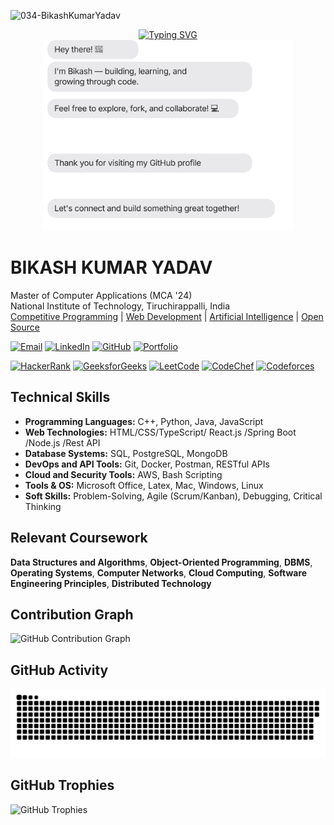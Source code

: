 <a> <img  height="" src="https://komarev.com/ghpvc/?username=034-BikashKumarYadav&label=Profile%20views&color=0e75b6&style=flat" alt="034-BikashKumarYadav" /></a> <br>

<div align="center">
  <a href="https://git.io/typing-svg">
    <img src="https://readme-typing-svg.herokuapp.com?color=58a6ff&background=FFFFFF00&lines=Welcome+to+My+GitHub+Profile" alt="Typing SVG">
  </a>
</div>
<div align="center">
  <a href="mailto:yaduvanshibikash1998@gmail.com">
    <img src="./chat.svg" alt="Let's Chat!" width="400"/>
  </a>
</div>

# BIKASH KUMAR YADAV 
 Master of Computer Applications (MCA '24)<br>
 National Institute of Technology, Tiruchirappalli, India <br>
[Competitive Programming](#) | [Web Development](#) | [Artificial Intelligence](#) | [Open Source](#) <br>

[![Email](https://img.shields.io/badge/Email-D14836?style=for-the-badge&logo=gmail&logoColor=white)](mailto:yaduvanshibikash1998@gmail.com)
[![LinkedIn](https://img.shields.io/badge/LinkedIn-0A66C2?style=for-the-badge&logo=linkedin)](https://www.linkedin.com/in/bikash-kumar-yadav/)
[![GitHub](https://img.shields.io/badge/GitHub-181717?style=for-the-badge&logo=github&logoColor=white)](https://github.com/bikashkumaryadav)
[![Portfolio](https://img.shields.io/badge/Portfolio-000000?style=for-the-badge&logo=vercel&logoColor=white)](https://whoisbikash-dev.vercel.app/)
<!--[![Blogs](https://img.shields.io/badge/Blogs-FFA500?style=for-the-badge&logo=rss&logoColor=white)](#)
-->
[![HackerRank](https://img.shields.io/badge/HackerRank-2EC866?style=for-the-badge&logo=hackerrank&logoColor=white)](https://www.hackerrank.com/yaduvanshibikash)
[![GeeksforGeeks](https://img.shields.io/badge/GeeksforGeeks-0F9D58?style=for-the-badge&logo=geeksforgeeks&logoColor=white)](https://www.geeksforgeeks.org/user/yaduvanshibikash1998/)
[![LeetCode](https://img.shields.io/badge/LeetCode-FFA116?style=for-the-badge&logo=leetcode&logoColor=black)](https://leetcode.com/u/yaduvanshibikash1503/)
[![CodeChef](https://img.shields.io/badge/CodeChef-5B4638?style=for-the-badge&logo=codechef&logoColor=white)](https://www.codechef.com/users/)
[![Codeforces](https://img.shields.io/badge/Codeforces-1F8ACB?style=for-the-badge&logo=codeforces&logoColor=white)](https://codeforces.com/)


## Technical Skills
* <strong>Programming Languages:</strong> C++, Python, Java, JavaScript
*  <strong>Web Technologies:</strong> HTML/CSS/TypeScript/ React.js /Spring Boot /Node.js /Rest API
* <strong>Database Systems:</strong> SQL, PostgreSQL, MongoDB
* <strong>DevOps and API Tools:</strong> Git, Docker, Postman, RESTful APIs
* <strong>Cloud and Security Tools:</strong> AWS, Bash Scripting
* <strong>Tools & OS:</strong> Microsoft Office, Latex, Mac, Windows, Linux
* <strong>Soft Skills:</strong> Problem-Solving, Agile (Scrum/Kanban), Debugging, Critical Thinking

 ## Relevant Coursework
 <strong>Data Structures and Algorithms</strong>, <strong>Object-Oriented Programming</strong>, <strong>DBMS</strong>, <strong>Operating Systems</strong>, <strong>Computer Networks</strong>, <strong>Cloud Computing</strong>, <strong>Software Engineering Principles</strong>, <strong>Distributed Technology</strong>


## Contribution Graph
![GitHub Contribution Graph](https://github-readme-activity-graph.vercel.app/graph?username=bikashkumaryadav&theme=github)

## GitHub Activity
<div align="center">
  <img src="https://raw.githubusercontent.com/bikashkumaryadav/BIKASHKUMARYADAV/output/github-contribution-grid-snake.svg" alt="Snake animation" />
</div>

## GitHub Trophies
![GitHub Trophies](https://github-profile-trophy.vercel.app/?username=bikashkumaryadav&theme=radical&no-frame=false&no-bg=true&margin-w=4)

<!--

## Pinned
[![Codeforces-Problem-Finder](https://github-readme-stats.vercel.app/api/pin/?username=bikashkumaryadav&repo=Codeforces-Problem-Finder)](https://github.com/bikashkumaryadav/Codeforces-Problem-Finder)

[![Research-Intern-NITT](https://github-readme-stats.vercel.app/api/pin/?username=bikashkumaryadav&repo=Research-Intern-NITT)](https://github.com/bikashkumaryadav/Research-Intern-NITT)

-->





